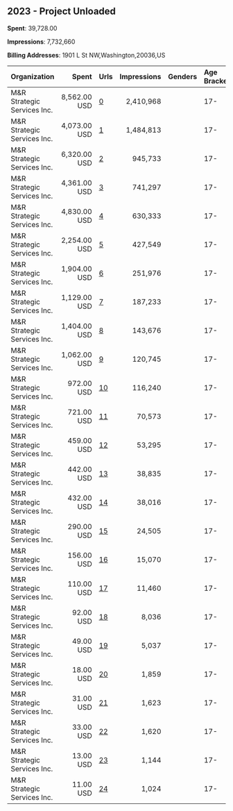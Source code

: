 ## 2023 - Project Unloaded 
**Spent**: 39,728.00

**Impressions**: 7,732,660

**Billing Addresses**: 1901 L St NW,Washington,20036,US

|Organization|Spent|Urls|Impressions|Genders|Age Brackets|Country Codes|
|:---|---:|:---|---:|:---|:---|:---|
|M&R Strategic Services  Inc.|8,562.00 USD|[0](https://www.snap.com/political-ads/asset/acdd9c2eb6116785046ff62d173bd607c44fb591781342908d16170bb3dc816a?mediaType=mp4)|2,410,968||17-|united states|
|M&R Strategic Services  Inc.|4,073.00 USD|[1](https://www.snap.com/political-ads/asset/38dc25c3103d75854ed5cd5404115044c8ae72b2b09f1aaaa7249c4974e70b0c?mediaType=mp4)|1,484,813||17-|united states|
|M&R Strategic Services  Inc.|6,320.00 USD|[2](https://www.snap.com/political-ads/asset/60fe42a5776acdc1fc33edb493b06da802027e5c4ecd6e900eb10dca6061df9b?mediaType=mp4)|945,733||17-|united states|
|M&R Strategic Services  Inc.|4,361.00 USD|[3](https://www.snap.com/political-ads/asset/fe88140d5465756fad7eecf6c14f9f25155f5431b9e6bd0a09e6b4438421bad3?mediaType=mp4)|741,297||17-|united states|
|M&R Strategic Services  Inc.|4,830.00 USD|[4](https://www.snap.com/political-ads/asset/f1778ef8ddc31d02be90817a9dc26ddc3768562194a3f1324931b7c63fe2f1aa?mediaType=mp4)|630,333||17-|united states|
|M&R Strategic Services  Inc.|2,254.00 USD|[5](https://www.snap.com/political-ads/asset/a8a0df8a212f7522173455bcf8dee6123bea82125c55646d2365c34f34bc19e1?mediaType=mp4)|427,549||17-|united states|
|M&R Strategic Services  Inc.|1,904.00 USD|[6](https://www.snap.com/political-ads/asset/be251ae02f1474e85b8f0f63a147d84f90f68b1de9cdc9f63e4934cbbc4586e5?mediaType=mp4)|251,976||17-|united states|
|M&R Strategic Services  Inc.|1,129.00 USD|[7](https://www.snap.com/political-ads/asset/6c0f70cd9f63de8abfa6923e9ed30982a14ef8acfec792d4797bcec0123b2fff?mediaType=mp4)|187,233||17-|united states|
|M&R Strategic Services  Inc.|1,404.00 USD|[8](https://www.snap.com/political-ads/asset/525c5bd8f24ca7739db90092747cd5143512b5e04a58986f6e1949eec8c84678?mediaType=mp4)|143,676||17-|united states|
|M&R Strategic Services  Inc.|1,062.00 USD|[9](https://www.snap.com/political-ads/asset/484ed8d4b871f420de542602a4935d59942579a02254442c386d56a9d3010dcc?mediaType=mp4)|120,745||17-|united states|
|M&R Strategic Services  Inc.|972.00 USD|[10](https://www.snap.com/political-ads/asset/d989e9960ef0e3daf2784e2abe5a55aa27322f4ac0bec292baed8c722085701b?mediaType=mp4)|116,240||17-|united states|
|M&R Strategic Services  Inc.|721.00 USD|[11](https://www.snap.com/political-ads/asset/e33256d921fae8522e310aa8e4743a30e890aca55c508cbad0bb8329e52c6b74?mediaType=mp4)|70,573||17-|united states|
|M&R Strategic Services  Inc.|459.00 USD|[12](https://www.snap.com/political-ads/asset/74e0868df104295ca4113d8474cf9baec544246bbca0cacb0d995be5454959ac?mediaType=mp4)|53,295||17-|united states|
|M&R Strategic Services  Inc.|442.00 USD|[13](https://www.snap.com/political-ads/asset/d30017725dfeea673d8ef9c05322b76b8f029e634c6b6e7806e7e5e9dcc8f899?mediaType=mp4)|38,835||17-|united states|
|M&R Strategic Services  Inc.|432.00 USD|[14](https://www.snap.com/political-ads/asset/20312f7894f4c478fd960331da1784822aa969fb473cc7638ed234ace4eb15af?mediaType=mp4)|38,016||17-|united states|
|M&R Strategic Services  Inc.|290.00 USD|[15](https://www.snap.com/political-ads/asset/20312f7894f4c478fd960331da1784822aa969fb473cc7638ed234ace4eb15af?mediaType=mp4)|24,505||17-|united states|
|M&R Strategic Services  Inc.|156.00 USD|[16](https://www.snap.com/political-ads/asset/be251ae02f1474e85b8f0f63a147d84f90f68b1de9cdc9f63e4934cbbc4586e5?mediaType=mp4)|15,070||17-|united states|
|M&R Strategic Services  Inc.|110.00 USD|[17](https://www.snap.com/political-ads/asset/e33256d921fae8522e310aa8e4743a30e890aca55c508cbad0bb8329e52c6b74?mediaType=mp4)|11,460||17-|united states|
|M&R Strategic Services  Inc.|92.00 USD|[18](https://www.snap.com/political-ads/asset/d30017725dfeea673d8ef9c05322b76b8f029e634c6b6e7806e7e5e9dcc8f899?mediaType=mp4)|8,036||17-|united states|
|M&R Strategic Services  Inc.|49.00 USD|[19](https://www.snap.com/political-ads/asset/9f57293ff872b6fed834c680417dc2f562a8f99ecefba8adc32170f808bc3f86?mediaType=mp4)|5,037||17-|united states|
|M&R Strategic Services  Inc.|18.00 USD|[20](https://www.snap.com/political-ads/asset/2d2e0bed37e3dfb2288166003bf662375608234c50d668ba996a60a36fd5426e?mediaType=mp4)|1,859||17-|united states|
|M&R Strategic Services  Inc.|31.00 USD|[21](https://www.snap.com/political-ads/asset/d989e9960ef0e3daf2784e2abe5a55aa27322f4ac0bec292baed8c722085701b?mediaType=mp4)|1,623||17-|united states|
|M&R Strategic Services  Inc.|33.00 USD|[22](https://www.snap.com/political-ads/asset/92230066a1ca5280fe50e30aefd1c4ed98dbef645fddd84f1befb42135ceb9b8?mediaType=mp4)|1,620||17-|united states|
|M&R Strategic Services  Inc.|13.00 USD|[23](https://www.snap.com/political-ads/asset/04a34d11ea5bacfc6008c28c2da499d28ea9413e48668b3b47c50c0a30d289f5?mediaType=mp4)|1,144||17-|united states|
|M&R Strategic Services  Inc.|11.00 USD|[24](https://www.snap.com/political-ads/asset/be5f1bcdca6512610bc82350af7e00b64f0dea00c5f3983dee5a7bdad42dec3e?mediaType=mp4)|1,024||17-|united states|
